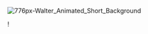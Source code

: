 ![776px-Walter_Animated_Short_Background](https://github.com/user-attachments/assets/7b09203a-c780-4fa9-9afc-884d14b83b5d)

!<h1 align="center">[](https://komarev.com/ghpvc/?username=cookiehau&color=435876&label=views)</h1>



